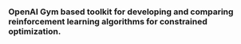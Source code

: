 ### OpenAI Gym based toolkit for developing and comparing reinforcement learning algorithms for constrained optimization.